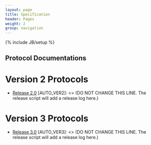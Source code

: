 ```yaml
---
layout: page
title: Specification
header: Pages
weight: 2
group: navigation
---
```

{% include JB/setup %}

## Protocol Documentations

# Version 2 Protocols
- [Release 2.0](protocols/v2_index.html)
[AUTO_VER2]: <> (DO NOT CHANGE THIS LINE. The release script will add a release log here.)

# Version 3 Protocols
- [Release 3.0](https://github.com/openigtlink/OpenIGTLink/blob/master/Documents/Protocol/index.md)
[AUTO_VER3]: <> (DO NOT CHANGE THIS LINE. The release script will add a release log here.)
